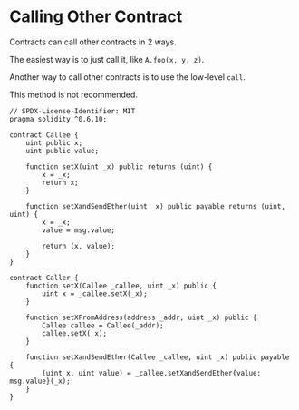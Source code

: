 # Calling Other Contract  
Contracts can call other contracts in 2 ways.  

The easiest way is to just call it, like `A.foo(x, y, z)`.  

Another way to call other contracts is to use the low-level `call`.  

This method is not recommended.  

```
// SPDX-License-Identifier: MIT
pragma solidity ^0.6.10;

contract Callee {
	uint public x;
	uint public value;

	function setX(uint _x) public returns (uint) {
		x = _x;
		return x;
	}

	function setXandSendEther(uint _x) public payable returns (uint, uint) {
		x = _x;
		value = msg.value;

		return (x, value);
	}
}

contract Caller {
	function setX(Callee _callee, uint _x) public {
		uint x = _callee.setX(_x);
	}

	function setXFromAddress(address _addr, uint _x) public {
		Callee callee = Callee(_addr);
		callee.setX(_x);
	}

	function setXandSendEther(Callee _callee, uint _x) public payable {
		(uint x, uint value) = _callee.setXandSendEther{value: msg.value}(_x);
	}
}
```